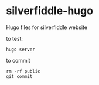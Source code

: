 # silverfiddle-hugo

Hugo files for silverfiddle website

to test:
```
hugo server
```

to commit
```
rm -rf public
git commit
```
